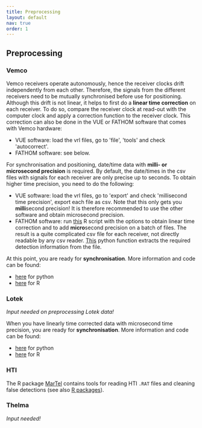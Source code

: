 ```yaml
---
title: Preprocessing
layout: default
nav: true
order: 1
---
```


## Preprocessing

###	Vemco
Vemco receivers operate autonomously, hence the receiver clocks drift independently from each other. Therefore, the signals from the different receivers need to be mutually synchronised before use for positioning. Although this drift is not linear, it helps to first do a **linear time correction** on each receiver. To do so, compare the receiver clock at read-out with the computer clock and apply a correction function to the receiver clock. This correction can also be done in the VUE or FATHOM software that comes with Vemco hardware:
- VUE software: load the vrl files, go to 'file', 'tools' and check 'autocorrect'.
- FATHOM software: see below.

For synchronisation and positioning, date/time data with **milli- or microsecond precision** is required. By default, the date/times in the csv files with signals for each receiver are only precise up to seconds. To obtain higher time precision, you need to do the following:
- VUE software: load the vrl files, go to 'export' and check 'millisecond time precision', export each file as csv. Note that this only gets you **milli**second precision! It is therefore recommended to use the other software and obtain microsecond precision.
- FATHOM software: run [this](https://github.com/APosTel-team/APosTel-team.github.io/blob/master/convert_vrl_csv.R) R script with the options to obtain linear time correction and to add **micro**second precision on a batch of files. The result is a quite complicated csv file for each receiver, not directly readable by any csv reader. [This](https://github.com/APosTel-team/APosTel-team.github.io/blob/master/readin_fathom_csv.py)  python function extracts the required detection information from the file.

At this point, you are ready for **synchronisation**. More information and code can be found:
- [here](https://github.com/JennaVergeynst/time_synchronization) for python
- [here](https://github.com/elipickh/ReceiverArrays) for R


### Lotek
*Input needed on preprocessing Lotek data!*

When you have linearly time corrected data with microsecond time precision, you are ready for **synchronisation**. More information and code can be found:
- [here](https://github.com/JennaVergeynst/time_synchronization) for python
- [here](https://github.com/elipickh/ReceiverArrays) for R

### HTI
The R package [MarTel](https://gitlab.com/RTbecard/toal) contains tools for reading HTI `.RAT` files and cleaning false detections (see also [R packages](https://apostel-team.github.io/APosTel-team.github.io/RPackages.html)).

### Thelma
*Input needed!*

